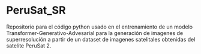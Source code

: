 # PeruSat_SR
Repositorio para el código python usado en el entrenamiento de un modelo Transformer-Generativo-Advesarial para la generación de imagenes de superresolución a partir de un dataset de imagenes satelitales obtenidas del satelite PeruSat 2.
